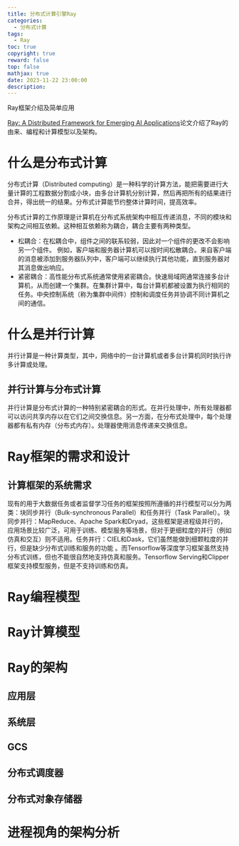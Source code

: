 ```yaml
---
title: 分布式计算引擎Ray
categories:
  - 分布式计算
tags:
  - Ray
toc: true
copyright: true
reward: false
top: false
mathjax: true
date: 2023-11-22 23:00:00
description:
---
```


Ray框架介绍及简单应用
<!--more-->

[Ray: A Distributed Framework for Emerging AI Applications](https://arxiv.org/pdf/1712.05889.pdf)论文介绍了Ray的由来、编程和计算模型以及架构。

# 什么是分布式计算
分布式计算（Distributed computing）是一种科学的计算方法，能把需要进行大量计算的工程数据分割成小块，由多台计算机分别计算，然后再把所有的结果进行合并，得出统一的结果。分布式计算能节约整体计算时间，提高效率。

分布式计算的工作原理是计算机在分布式系统架构中相互传递消息，不同的模块和架构之间相互依赖。这种相互依赖称为耦合，耦合主要有两种类型。
- 松耦合：在松耦合中，组件之间的联系较弱，因此对一个组件的更改不会影响另一个组件。  例如，客户端和服务器计算机可以按时间松散耦合。来自客户端的消息被添加到服务器队列中，客户端可以继续执行其他功能，直到服务器对其消息做出响应。
- 紧密耦合：高性能分布式系统通常使用紧密耦合。快速局域网通常连接多台计算机，从而创建一个集群。在集群计算中，每台计算机都被设置为执行相同的任务。中央控制系统（称为集群中间件）控制和调度任务并协调不同计算机之间的通信。

# 什么是并行计算
并行计算是一种计算类型，其中，网络中的一台计算机或者多台计算机同时执行许多计算或处理。

## 并行计算与分布式计算
并行计算是分布式计算的一种特别紧密耦合的形式。在并行处理中，所有处理器都可以访问共享内存以在它们之间交换信息。另一方面，在分布式处理中，每个处理器都有私有内存（分布式内存）。处理器使用消息传递来交换信息。



   

# Ray框架的需求和设计
## 计算框架的系统需求
现有的用于大数据任务或者监督学习任务的框架按照所遵循的并行模型可以分为两类：块同步并行（Bulk-synchronous Parallel）和任务并行（Task Parallel）。块同步并行：MapReduce、Apache Spark和Dryad，这些框架是进程级并行的，应用场景比较广泛，可用于训练、模型服务等场景，但对于更细粒度的并行（例如仿真和交互）则不适用。任务并行：CIEL和Dask，它们虽然能做到细颗粒度的并行，但是缺少分布式训练和服务的功能
。而Tensorflow等深度学习框架虽然支持分布式训练，但也不能很自然地支持仿真和服务。Tensorflow Serving和Clipper框架支持模型服务，但是不支持训练和仿真。

# Ray编程模型

# Ray计算模型

# Ray的架构
## 应用层

## 系统层

## GCS

## 分布式调度器

## 分布式对象存储器

# 进程视角的架构分析




